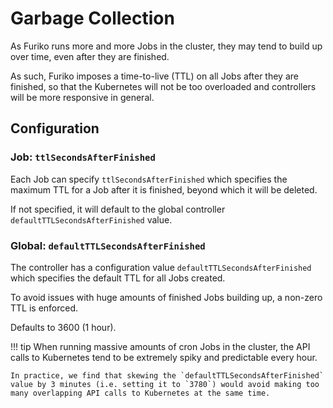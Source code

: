 # Garbage Collection

As Furiko runs more and more Jobs in the cluster, they may tend to build up over time, even after they are finished.

As such, Furiko imposes a time-to-live (TTL) on all Jobs after they are finished, so that the Kubernetes will not be too overloaded and controllers will be more responsive in general.

## Configuration

### Job: `ttlSecondsAfterFinished`

Each Job can specify `ttlSecondsAfterFinished` which specifies the maximum TTL for a Job after it is finished, beyond which it will be deleted.

If not specified, it will default to the global controller `defaultTTLSecondsAfterFinished` value.

### Global: `defaultTTLSecondsAfterFinished`

The controller has a configuration value `defaultTTLSecondsAfterFinished` which specifies the default TTL for all Jobs created.

To avoid issues with huge amounts of finished Jobs building up, a non-zero TTL is enforced.

Defaults to 3600 (1 hour).

<!-- prettier-ignore -->
!!! tip
    When running massive amounts of cron Jobs in the cluster, the API calls to Kubernetes tend to be extremely spiky and predictable every hour.

    In practice, we find that skewing the `defaultTTLSecondsAfterFinished` value by 3 minutes (i.e. setting it to `3780`) would avoid making too many overlapping API calls to Kubernetes at the same time.
